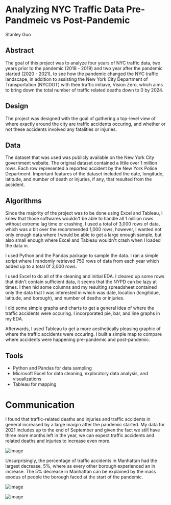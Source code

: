 # Analyzing NYC Traffic Data Pre-Pandmeic vs Post-Pandemic
Stanley Guo

## Abstract
The goal of this project was to analyze four years of NYC traffic data, two years prior to the pandemic (2018 - 2019) and two year after the pandemic started (2020 - 2021), to see how the pandemic changed the NYC traffic landscape, in addition to assisting the New York City Department of Transportation (NYCDOT) with their traffic initiave, Vision Zero, which aims to bring down the total number of traffic related deaths down to 0 by 2024.

## Design
The project was designed with the goal of gathering a top-level view of where exactly around the city are traffic accidents occuring, and whether or not these accidents involved any fatalities or injuries.

## Data

The dataset that was used was publicly available on the New York City government website. The original dataset contained a little over 1 million rows. Each row represented a reported accident by the New York Police Department. Important features of the dataset included the date, longitude, latitude, and number of death or injuries, if any, that resulted from the accident.

## Algorithms

Since the majority of the project was to be done using Excel and Tableau, I knew that those softwares wouldn't be able to handle all 1 million rows without extreme lag time or crashing. I used a total of 3,000 rows of data, which was a bit over the recommended 1,000 rows, however, I wanted not only enough data where I would be able to get a large enough sample, but also small enough where Excel and Tableau wouldn't crash when I loaded the data in.

I used Python and the Pandas package to sample the data. I ran a simple script where I randomly retrieved 750 rows of data from each year which added up to a total 0f 3,000 rows.

I used Excel to do all of the cleaning and initial EDA. I cleared up some rows that didn't contain sufficient data, it seems that the NYPD can be lazy at times. I then hid some columns and my resulting spreadsheet contained only the data that I was interested in which was date, location (longitidue, latitude, and borough), and number of deaths or injuries.

I did some simple graphs and charts to get a general idea of where the traffic accidents were occuring. I incorporated pie, bar, and line graphs in my EDA.

Afterwards, I used Tableau to get a more aesthetically pleasing graphic of where the traffic accidents were occuring. I built a simple map to compare where accidents were happening pre-pandemic and post-pandemic.

## Tools
* Python and Pandas for data sampling
* Microsoft Excel for data cleaning, exploratory data analysis, and visualizations
* Tableau for mapping

# Communication

I found that traffic-related deaths and injuries and traffic accidents in general increased by a large margin after the pandemic started. My data for 2021 includes up to the end of September and given the fact we still have three more months left in the year, we can expect traffic accidents and related deaths and injuries to increase even more.

![image](https://github.com/guostan123/business/blob/main/injuries_death_per_year_line.png)

Unsurprisingly, the percentage of traffic accidents in Manhattan had the largest decrease, 5%, where as every other borough experienced an in increase. The 5% decrease in Manhattan can be explained by the mass exodus of people the borough faced at the start of the pandemic.

![image](https://github.com/guostan123/business/blob/main/pre_pandemic_pie.png)

![image](https://github.com/guostan123/business/blob/main/post_pandemic_pie.png)
